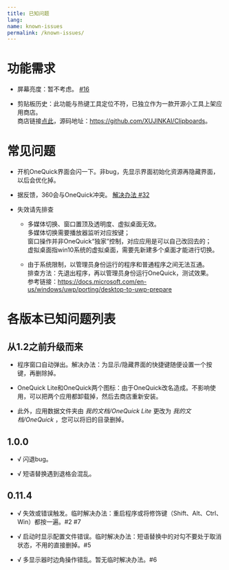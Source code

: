 ```yaml
---
title: 已知问题
lang: 
name: known-issues
permalink: /known-issues/
---
```


# 功能需求

- 屏幕亮度：暂不考虑。 [#16](https://github.com/OneQuick/OneQuick.net/issues/16)

- 剪贴板历史：此功能与热键工具定位不符，已独立作为一款开源小工具上架应用商店。  
商店链接[点此](https://www.microsoft.com/store/apps/9ND6WDNB4FW7)，源码地址：<https://github.com/XUJINKAI/Clipboards>。


# 常见问题

- 开机OneQuick界面会闪一下。非bug，先显示界面初始化资源再隐藏界面，以后会优化掉。

- 据反馈，360会与OneQuick冲突。 [解决办法 #32](https://github.com/OneQuick/OneQuick.net/issues/32)

- 失效请先排查

  - 多媒体切换、窗口置顶及透明度、虚拟桌面无效。  
多媒体切换需要播放器监听对应按键；  
窗口操作并非OneQuick“独家”控制，对应应用是可以自己改回去的；  
虚拟桌面指win10系统的虚拟桌面，需要先新建多个桌面才能进行切换。

  - 由于系统限制，以管理员身份运行的程序和普通程序之间无法互通。  
排查方法：先退出程序，再以管理员身份运行OneQuick，测试效果。  
参考链接：https://docs.microsoft.com/en-us/windows/uwp/porting/desktop-to-uwp-prepare


# 各版本已知问题列表


## 从1.2之前升级而来

- 程序窗口自动弹出。解决办法：为显示/隐藏界面的快捷键随便设置一个按键，再删除掉。

- OneQuick Lite和OneQuick两个图标：由于OneQuick改名造成。不影响使用，可以把两个应用都卸载掉，然后去商店重新安装。

- 此外，应用数据文件夹由 *我的文档/OneQuick Lite* 更改为 *我的文档/OneQuick* ，您可以将旧的目录删掉。

## 1.0.0

 - √ 闪退bug。

 - √ 短语替换遇到退格会混乱。


## 0.11.4

- √ 失效或错误触发。临时解决办法：重启程序或将修饰键（Shift、Alt、Ctrl、Win）都按一遍。#2 #7

- √ 启动时显示配置文件错误。临时解决办法：短语替换中的对勾不要处于取消状态，不用的直接删掉。#5

- √ 多显示器时边角操作错乱。暂无临时解决办法。#6
